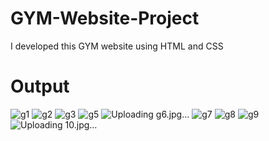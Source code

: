# GYM-Website-Project
I developed this GYM website using HTML and CSS
# Output
![g1](https://github.com/nasim8423/GYM-Website-Project/assets/124512199/e5033a10-c26e-4b50-a7ce-5f976eab4b53)
![g2](https://github.com/nasim8423/GYM-Website-Project/assets/124512199/0ec0117c-d999-400d-a337-ca890ce1f796)
![g3](https://github.com/nasim8423/GYM-Website-Project/assets/124512199/22175be3-dfa6-49ac-b0b4-f5a2e630d6ac)
![g5](https://github.com/nasim8423/GYM-Website-Project/assets/124512199/dcd970dc-117e-423d-8694-f446515a183e)
![Uploading g6.jpg…]()
![g7](https://github.com/nasim8423/GYM-Website-Project/assets/124512199/19995407-87f2-4098-a819-21a2909c1f85)
![g8](https://github.com/nasim8423/GYM-Website-Project/assets/124512199/e0b6fa90-f7c1-417a-ab01-003ee800663a)
![g9](https://github.com/nasim8423/GYM-Website-Project/assets/124512199/c9a91d73-3036-48a0-811d-1486af929b36)
![Uploading 10.jpg…]()
